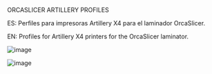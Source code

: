 ORCASLICER ARTILLERY PROFILES

ES: Perfiles para impresoras Artillery X4 para el laminador OrcaSlicer.

EN: Profiles for Artillery X4 printers for the OrcaSlicer laminator.

![image](https://github.com/urtziDV/OrcaSlicer-Artillery-Profiles/assets/1465139/f8d256e9-4844-4159-befb-e1964661170f)

![image](https://github.com/urtziDV/OrcaSlicer-Artillery-Profiles/assets/1465139/2e1e7ff4-b2be-4df9-a62f-2ad7eda382c6)




